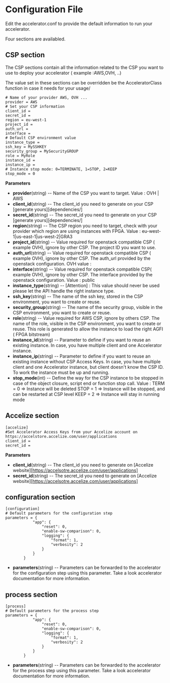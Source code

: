 # Configuration File 

Edit the accelerator.conf to provide the default information to run your accelerator.

Four sections are availabled.


## CSP section
The CSP sections contain all the information related to the CSP you want to use to deploy your accelerator ( example :AWS,OVH, ..)

The value set in these sections can be overridden be the AcceleratorClass function in case it needs for your usage/


    # Name of your provider AWS, OVH ...
	provider = AWS
	# Set your CSP information
	client_id = 
	secret_id = 
	region = eu-west-1
	project_id = 
	auth_url = 
	interface = 
	# Default CSP environment value
	instance_type =
	ssh_key = MySSHKEY
	security_group = MySecurityGROUP
	role = MyRole
	instance_id =
	instance_ip =
	# Instance stop mode: 0=TERMINATE, 1=STOP, 2=KEEP
	stop_mode = 0
	    

**Parameters**

 - **provider**(string) -- 
Name of the CSP you want to target.
Value : OVH | AWS
 - **client_id**(string) -- 
The client_id you need to generate on your CSP [generate yours][dependencies/]
 - **secret_id**(string) -- 
The secret_id you need to generate on your CSP [generate yours][dependencies/]
 - **region**(string) -- 
The CSP region you need to target, check with your provider which region are using instances with FPGA.
Value : eu-west-1|us-east-1|us-west-2|GRA3
 - **project_id**(string) -- 
Value required for openstack compatible CSP ( example OVH), ignore by other CSP.
The project ID you want to use.
 - **auth_url**(string) -- 
Value required for openstack compatible CSP ( example OVH), ignore by other CSP.
The auth_url provided by the openstack configuration.
OVH value : 
 - **interface**(string) -- 
Value required for openstack compatible CSP( example OVH), ignore by other CSP.
The interface provided by the openstack configuration.
Value : public
 - **instance_type**(string) -- 
[Attention] : This value should never be used please let the API handle the right instance type.
 - **ssh_key**(string) -- 
The name of the ssh key, stored in the CSP environment, you want to create or reuse.
 - **security_group**(string) -- 
The name of the security group, visible in the CSP environment, you want to create or reuse.
 - **role**(string) -- 
Value required for AWS CSP, ignore by others CSP.
The name of the role, visible in the CSP environment, you want to create or reuse.
This role is generated to allow the instance to load the right AGFI ( FPGA bitstream)
 - **instance_id**(string) -- 
Parameter to define if you want to reuse an existing instance. In case, you have multiple client and one Accelerator instance.
 - **instance_ip**(string) -- 
Parameter to define if you want to reuse an existing instance without CSP Access Keys. In case, you have multiple client and one Accelerator instance, but client doesn't know the CSP ID. To work the instance must be up and running.
 - **stop_mode**(int) -- 
Define the way for the CSP instance to be stopped in case of the object closure, script end or function stop call.
Value : 
TERM = 0 => Instance will be deleted 
STOP = 1 => Instance will be stopped, and can be restarted at CSP level
KEEP = 2 => Instance will stay in running mode


## Accelize section

    [accelize]
    #Set Accelerator Access Keys from your Accelize account on https://accelstore.accelize.com/user/applications
    client_id = 
    secret_id = 

 **Parameters**   
 - **client_id**(string) -- 
The client_id you need to generate on [Accelize website][https://accelsotre.accelize.com/user/applications]
 - **secret_id**(string) -- 
The secret_id you need to generate on [Accelize website][https://accelsotre.accelize.com/user/applications]




## configuration section

	[configuration]
	# Default parameters for the configuration step
	parameters = {
	            "app": {
	                "reset": 0,
	                "enable-sw-comparison": 0,
	                "logging": {
	                    "format": 1,
	                    "verbosity": 2
	                }
	            }
	        }
	        
 - **parameters**(string) -- 
Parameters can be forwarded to the accelerator for the configuration step using this parameter.
Take a look accelerator documentation for more information.

## process section

	[process]
	# Default parameters for the process step
	parameters = {
	            "app": {
	                "reset": 0,
	                "enable-sw-comparison": 0,
	                "logging": {
	                    "format": 1,
	                    "verbosity": 2
	                }
	            }
	        }
 - **parameters**(string) -- 
Parameters can be forwarded to the accelerator for the process step using this parameter.
Take a look accelerator documentation for more information.
